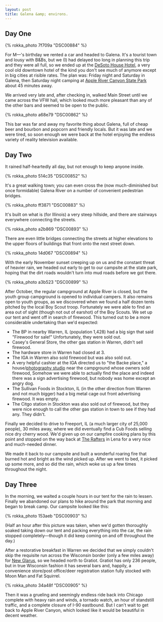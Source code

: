 ```yaml
---
layout: post
title: Galena &amp; environs.
---
```


## Day One

{% rokka_photo 7f709a "DSC00884" %}

For M&mdash;'s birthday we rented a car and headed to Galena. It's a tourist town and lousy with B&amp;Bs, but we (I) had delayed too long in planning this trip and they were all full, so we ended up at the <a href="http://www.desotohouse.com/">DeSoto House Hotel</a>, a very cool old downtown hotel of the kind you don't see much of anymore except in big cities at risible rates. The plan was: Friday night and Saturday in Galena, then Saturday night camping at <a href="http://dnr.state.il.us/Lands/landmgt/parks/R1/APPLE.HTM">Apple River Canyon State Park</a> about 45 minutes away.

We arrived very late and, after checking in, walked Main Street until we came across the VFW hall, which looked much more pleasant than any of the other bars and seemed to be open to the public.

{% rokka_photo a68e79 "DSC00862" %}

This bar was far and away my favorite thing about Galena, full of cheap beer and bourbon and popcorn and friendly locals. But it was late and we were tired, so soon enough we were back at the hotel enjoying the endless variety of reality television available.

## Day Two

It rained half-heartedly all day, but not enough to keep anyone inside.

{% rokka_photo 514c35 "DSC00852" %}

It's a great walking town; you can even cross the (now much-diminished but once formidable) Galena River on a number of convenient pedestrian bridges.

{% rokka_photo ff3871 "DSC00883" %}

It's built on what is (for Illinois) a very steep hillside, and there are stairways everywhere connecting the streets.

{% rokka_photo a2b869 "DSC00893" %}

There are even little bridges connecting the streets at higher elevations to the upper floors of buildings that front onto the next street down.

{% rokka_photo 14d067 "DSC00894" %}

With the early November sunset creeping up on us and the constant threat of heavier rain, we headed out early to get to our campsite at the state park, hoping that the dirt roads wouldn't turn into mud roads before we got there.

{% rokka_photo a3b523 "DSC00899" %}

After October, the regular campground at Apple River is closed, but the youth group campground is opened to individual campers. It also remains open to youth groups, as we discovered when we found a half dozen tents pitched by the local Boy Scout troop. Fortunately we were able to find an area out of sight (though not out of earshot) of the Boy Scouts. We set up our tent and went off in search of firewood. This turned out to be a more considerable undertaking than we'd expected:

- The BP in nearby Warren, IL (population 1,428) had a big sign that said "Firewood for sale!" Unfortunately, they were sold out.
- Casey's General Store, the other gas station in Warren, didn't sell firewood.
- The hardware store in Warren had closed at 3.
- The IGA in Warren also sold firewood but was also sold out.
- A very helpful cashier at the IGA directed us to "the Backe place," a house/<a href="http://www.backephotography.com/">photography studio</a> near the campground whose owners sold firewood, Somehow we were able to actually find the place and indeed there was a sign advertising firewood, but nobody was home except an angry dog.
- The Sullivan Foods in Stockton, IL (in the other direction from Warren and not much bigger) had a big metal cage out front advertising firewood. It was empty.
- The Citgo station in Stockton was also sold out of firewood, but they were nice enough to call the other gas station in town to see if they had any. They didn't.

Finally we decided to drive to Freeport, IL (a much larger city of 25,000 people), 30 miles away, where we did eventually find a Cub Foods selling nice dry cherry wood. We'd given up on our campfire cooking plans by this point and stopped on the way back at <a href="http://www.raftersonline.com/">The Rafters</a> in Lena for a very nice and much-needed dinner.

We made it back to our campsite and built a wonderful roaring fire that burned hot and bright as the wind picked up. After we went to bed, it picked up some more, and so did the rain, which woke us up a few times throughout the night.

## Day Three

In the morning, we waited a couple hours in our tent for the rain to lessen. Finally we abandoned our plans to hike around the park that morning and began to break camp. Our campsite looked like this:

{% rokka_photo 153aeb "DSC00903" %}

(Half an hour after this picture was taken, when we'd gotten thoroughly soaked taking down our tent and packing everything into the car, the rain stopped completely&mdash;though it did keep coming on and off throughout the day.)

After a restorative breakfast in Warren we decided that we simply couldn't skip the requisite run across the Wisconsin border (only a few miles away) for <a href="http://www.newglarusbrewing.com/">New Glarus</a>, so we headed north to Gratiot. Gratiot has only 236 people, but in true Wisconsin fashion it has several bars and, happily, a convenience store/post office/deer registration station fully stocked with Moon Man and Fat Squirrel.

{% rokka_photo 34a48f "DSC00905" %}

Then it was a grueling and seemingly endless ride back into Chicago complete with heavy rain and winds, a tornado watch, an hour of standstill traffic, and a complete closure of I-90 eastbound. But I can't wait to get back to Apple River Canyon, which looked like it would be beautiful in decent weather.
